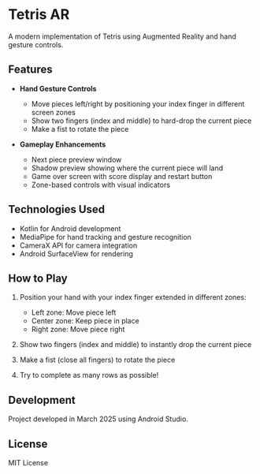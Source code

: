 # Tetris AR

A modern implementation of Tetris using Augmented Reality and hand gesture controls.

## Features

- **Hand Gesture Controls**
  - Move pieces left/right by positioning your index finger in different screen zones
  - Show two fingers (index and middle) to hard-drop the current piece
  - Make a fist to rotate the piece

- **Gameplay Enhancements**
  - Next piece preview window
  - Shadow preview showing where the current piece will land
  - Game over screen with score display and restart button
  - Zone-based controls with visual indicators

## Technologies Used

- Kotlin for Android development
- MediaPipe for hand tracking and gesture recognition
- CameraX API for camera integration
- Android SurfaceView for rendering

## How to Play

1. Position your hand with your index finger extended in different zones:
   - Left zone: Move piece left
   - Center zone: Keep piece in place
   - Right zone: Move piece right
   
2. Show two fingers (index and middle) to instantly drop the current piece

3. Make a fist (close all fingers) to rotate the piece

4. Try to complete as many rows as possible!

## Development

Project developed in March 2025 using Android Studio.

## License

MIT License 